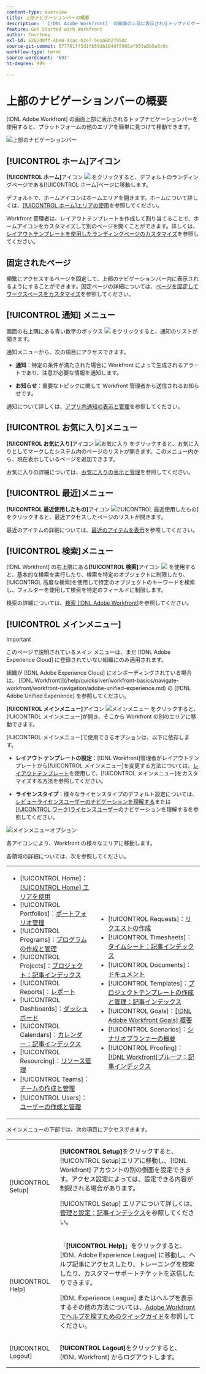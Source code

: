 ```yaml
---
content-type: overview
title: 上部ナビゲーションバーの概要
description: ' [!DNL Adobe Workfront]  の画面の上部に表示されるトップナビゲーションバーを使用すると、プラットフォームの他のエリアを簡単に見つけて移動できます。'
feature: Get Started with Workfront
author: Courtney
exl-id: 6262d0ff-4be0-41ac-b2e7-5eaa6b2795dc
source-git-commit: 577761ff5d1fb59db104df5995af953a0b5e6c0c
workflow-type: tm+mt
source-wordcount: '693'
ht-degree: 99%

---
```


# 上部のナビゲーションバーの概要

<!--Audited: 01/2024-->

[!DNL Adobe Workfront] の画面上部に表示されるトップナビゲーションバーを使用すると、プラットフォームの他のエリアを簡単に見つけて移動できます。

![上部のナビゲーションバー](assets/global-navigation-bar.png)

## [!UICONTROL ホーム]アイコン

**[!UICONTROL ホーム]**&#x200B;アイコン ![](assets/home-icon.png) をクリックすると、デフォルトのランディングページである[!UICONTROL ホーム]ページに移動します。

デフォルトで、ホームアイコンはホームエリアを開きます。ホームについて詳しくは、[[!UICONTROL ホーム]エリアの使用](../../workfront-basics/using-home/using-the-home-area/use-the-home-area.md)を参照してください。

Workfront 管理者は、レイアウトテンプレートを作成して割り当てることで、ホームアイコンをカスタマイズして別のページを開くことができます。詳しくは、[レイアウトテンプレートを使用したランディングページのカスタマイズ](/help/quicksilver/administration-and-setup/customize-workfront/use-layout-templates/customize-landing-page.md)を参照してください。

## 固定されたページ

頻繁にアクセスするページを固定して、上部のナビゲーションバー内に表示されるようにすることができます。固定ページの詳細については、[ページを固定してワークスペースをカスタマイズ](../../workfront-basics/the-new-workfront-experience/pin-pages.md)を参照してください。

<!--
## [!UICONTROL Help] menu

The **[!UICONTROL Help]** menu allows you to search for help with a specific task, find more information on using [!DNL Workfront], view content related to the page you are currently on, or submit feedback about your experience.

To learn more about the Help menu, see [Access [!DNL Adobe Workfront] help](../../workfront-basics/navigate-workfront/workfront-navigation/access-workfront-help.md).
-->

## [!UICONTROL 通知] メニュー

画面の右上隅にある青い数字のボックス ![](assets/notifications-icon.png) をクリックすると、通知のリストが開きます。

通知メニューから、次の項目にアクセスできます。

* **通知**：特定の条件が満たされた場合に Workfront によって生成されるアラートであり、注意が必要な情報を通知します。

* **お知らせ**：重要なトピックに関して Workfront 管理者から送信されるお知らせです。

通知について詳しくは、[アプリ内通知の表示と管理](../../workfront-basics/using-notifications/view-and-manage-in-app-notifications.md)を参照してください。

## [!UICONTROL お気に入り]メニュー

**[!UICONTROL お気に入り]**&#x200B;アイコン ![お気に入り](assets/favorites-icon-62x55.png) をクリックすると、お気に入りとしてマークしたシステム内のページのリストが開きます。このメニュー内から、現在表示しているページを追加できます。

お気に入りの詳細については、[お気に入りの表示と管理](../../workfront-basics/navigate-workfront/recent-and-favorites/view-and-manage-favorites.md)を参照してください。

## [!UICONTROL 最近]メニュー

**[!UICONTROL 最近使用したもの]**&#x200B;アイコン ![[!UICONTROL 最近使用したもの]](assets/recents-icon-40x43.png) をクリックすると、最近アクセスしたページのリストが開きます。

最近のアイテムの詳細については、[最近のアイテムを表示](../../workfront-basics/navigate-workfront/recent-and-favorites/view-recent-items.md)を参照してください。

## [!UICONTROL 検索]メニュー

[!DNL Workfront] の右上隅にある&#x200B;**[!UICONTROL 検索]**&#x200B;アイコン ![](assets/search-icon.png) を使用すると、基本的な検索を実行したり、検索を特定のオブジェクトに制限したり、[!UICONTROL 高度な検索]を使用して特定のオブジェクトのキーワードを検索し、フィルターを使用して検索を特定のフィールドに制限します。

検索の詳細については、[検索 [!DNL Adobe Workfront]](../../workfront-basics/navigate-workfront/search/search-workfront.md)を参照してください。

## [!UICONTROL メインメニュー]

>[!IMPORTANT]
>
>このページで説明されているメイン メニューは、まだ [!DNL Adobe Experience Cloud] に登録されていない組織にのみ適用されます。
>
> 組織が [!DNL Adobe Experience Cloud] にオンボーディングされている場合は、 [!DNL Workfront]](/help/quicksilver/workfront-basics/navigate-workfront/workfront-navigation/adobe-unified-experience.md) の [[!DNL Adobe Unified Experience]  を参照してください。

**[!UICONTROL メインメニュー]**&#x200B;アイコン ![メインメニュー](assets/main-menu-icon.png) をクリックすると、[!UICONTROL メインメニュー]が開き、そこから Workfront の別のエリアに移動できます。

[!UICONTROL メインメニュー]で使用できるオプションは、以下に依存します。

* **レイアウト テンプレートの設定**：[!DNL Workfront]管理者がレイアウトテンプレートから[!UICONTROL メインメニュー]を変更する方法については、[レイアウトテンプレート](../../administration-and-setup/customize-workfront/use-layout-templates/customize-main-menu.md)を使用して、[!UICONTROL メインメニュー]をカスタマイズする方法を参照してください。

* **ライセンスタイプ**：様々なライセンスタイプのデフォルト設定については、[レビューライセンスユーザーのナビゲーションを理解する](../../workfront-basics/navigate-workfront/workfront-navigation/reviewer-global-navigation-bar.md)または[[!UICONTROL ワーク]ライセンスユーザー](../../workfront-basics/navigate-workfront/workfront-navigation/worker-global-navigation-bar.md)のナビゲーションを理解するを参照してください。

![メインメニューオプション](assets/main-menu-options-350x481.png)

各アイコンにより、Workfront の様々なエリアに移動します。

各領域の詳細については、次を参照してください。

<!--
<p data-mc-conditions="QuicksilverOrClassic.Draft mode">(NOTE: Update screenshot and add icons for new products/features.)</p>
-->

<table style="table-layout:auto"> 
 <col> 
 <col> 
 <tbody> 
  <tr> 
   <td> 
    <ul> 
     <li>[!UICONTROL Home]：<a href="../../workfront-basics/using-home/using-the-home-area/use-the-home-area.md" class="MCXref xref">[!UICONTROL Home] エリアを使用</a></li> 
     <li>[!UICONTROL Portfolios]：<a href="../../manage-work/portfolios/portfolio-management-overview.md" class="MCXref xref">ポートフォリオ管理</a></li> 
     <li>[!UICONTROL Programs]：<a href="../../manage-work/portfolios/create-and-manage-programs/create-and-manage-programs.md" class="MCXref xref">プログラムの作成と管理</a></li> 
     <li>[!UICONTROL Projects]：<a href="../../manage-work/projects/projects-overview.md" class="MCXref xref">プロジェクト：記事インデックス</a></li> 
     <li>[!UICONTROL Reports]：<a href="../../reports-and-dashboards/reports/reports-overview.md" class="MCXref xref">レポート</a></li> 
     <li>[!UICONTROL Dashboards]：<a href="../../reports-and-dashboards/dashboards/dashboards-overview.md" class="MCXref xref">ダッシュボード</a></li> 
     <li>[!UICONTROL Calendars]：<a href="../../reports-and-dashboards/reports/calendars/calendars.md" class="MCXref xref">カレンダー：記事インデックス</a></li> 
     <li>[!UICONTROL Resourcing]：<a href="../../resource-mgmt/resource-mgmt-overview/resource-management-overview.md" class="MCXref xref">リソース管理</a></li> 
     <li>[!UICONTROL Teams]：<a href="../../people-teams-and-groups/create-and-manage-teams/create-and-mange-teams.md" class="MCXref xref">チームの作成と管理</a></li> 
     <li>[!UICONTROL Users]：<a href="../../administration-and-setup/add-users/create-and-manage-users/create-and-manage-users.md" class="MCXref xref">ユーザーの作成と管理</a></li> 
    </ul> </td> 
   <td> 
    <ul> 
     <li>[!UICONTROL Requests]：<a href="../../manage-work/requests/create-requests/create-requests.md" class="MCXref xref">リクエストの作成</a></li> 
     <li>[!UICONTROL Timesheets]：<a href="../../timesheets/timesheets-all.md" class="MCXref xref">タイムシート：記事インデックス</a></li> 
     <li>[!UICONTROL Documents]：<a href="../../documents/documents-overview.md" class="MCXref xref">ドキュメント</a></li> 
     <li>[!UICONTROL Templates]：<a href="../../manage-work/projects/create-and-manage-templates/create-manage-templates.md" class="MCXref xref">プロジェクトテンプレートの作成と管理：記事インデックス</a></li> 
     <li>[!UICONTROL Goals]：<a href="../../workfront-goals/goal-management/wf-goals-overview.md" class="MCXref xref">[!DNL Adobe Workfront Goals] 概要</a></li> 
     <li>[!UICONTROL Scenarios]：<a href="../../scenario-planner/scenario-planner-overview.md" class="MCXref xref">シナリオプランナーの概要</a></li> 
     <li>[!UICONTROL Proofing]：<a href="../../workfront-proof/workfront-proof.md" class="MCXref xref">[!DNL Workfront]プルーフ：記事インデックス</a></li> 
    </ul> </td> 
  </tr> 
 </tbody> 
</table>

メインメニューの下部では、次の項目にアクセスできます。

<table style="table-layout:auto"> 
 <col> 
 <col> 
 <tbody> 
  <tr> 
   <td> <p class="bold">[!UICONTROL Setup]</p> </td> 
   <td> <p><b>[!UICONTROL Setup]</b>をクリックすると、[!UICONTROL Setup]エリアに移動し、[!DNL Workfront] アカウントの別の側面を設定できます。アクセス設定によっては、設定できる内容が制限される場合があります。</p> <p>[!UICONTROL Setup] エリアについて詳しくは、<a href="../../administration-and-setup/administration-and-setup.md" class="MCXref xref">管理と設定：記事インデックス</a>を参照してください。</p> </td> 
  </tr> 
  <tr> 
   <td> <p class="bold">[!UICONTROL Help]</p> </td> 
   <td> <p>「<b>[!UICONTROL Help]</b>」をクリックすると、[!DNL Adobe Experience League] に移動し、ヘルプ記事にアクセスしたり、トレーニングを検索したり、カスタマーサポートチケットを送信したりできます。</p> <p>[!DNL Experience League] またはヘルプを表示するその他の方法については、<a href="../../workfront-basics/tips-tricks-and-troubleshooting/guide-for-help-in-workfront.md" class="MCXref xref">Adobe Workfront でヘルプを探すためのクイックガイド</a>を参照してください。</p> </td> 
  </tr>

<tr> 
   <td> <p class="bold">[!UICONTROL Logout]</p> </td> 
   <td><b>[!UICONTROL Logout]</b>をクリックすると、[!DNL Workfront] からログアウトします。</td> 
  </tr> 
 </tbody> 
</table>

